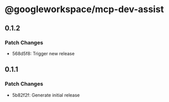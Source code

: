 # @googleworkspace/mcp-dev-assist

## 0.1.2

### Patch Changes

- 568d5f8: Trigger new release

## 0.1.1

### Patch Changes

- 5b82f2f: Generate initial release
